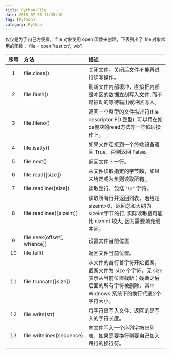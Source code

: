 ```yaml
---
title: Python-File
date: 2018-07-08 17:35:10
tag: [Python]
category: Python
---
```

仅仅是为了自己方便看。
file 对象使用 open 函数来创建，下表列出了 file 对象常用的函数：
file = open('test.txt', 'wb')
<!-- more -->
<style>
table th:first-of-type {
    width: 10%;
}
table th:nth-of-type(2) {
    width: 25%;
}
</style>

 序号 | 方法 | 描述 
:----------:|:------|:----
1 | file.close() | 关闭文件。关闭后文件不能再进行读写操作。
2 | file.flush() | 刷新文件内部缓冲，直接把内部缓冲区的数据立刻写入文件, 而不是被动的等待输出缓冲区写入。
3 | file.fileno() | 返回一个整型的文件描述符(file descriptor FD 整型), 可以用在如os模块的read方法等一些底层操作上。
4 | file.isatty() | 如果文件连接到一个终端设备返回 True，否则返回 False。
5 | file.next() | 返回文件下一行。
6 | file.read([size]) | 从文件读取指定的字节数，如果未给定或为负则读取所有。
7 | file.readline([size]) | 读取整行，包括 "\n" 字符。
8 | file.readlines([sizeint]) | 读取所有行并返回列表，若给定sizeint>0，返回总和大约为sizeint字节的行, 实际读取值可能比 sizeint 较大, 因为需要填充缓冲区。
9 | file.seek(offset[, whence]) | 设置文件当前位置
10 | file.tell() | 返回文件当前位置。
11 | file.truncate([size]) | 从文件的首行首字符开始截断，截断文件为 size 个字符，无 size 表示从当前位置截断；截断之后后面的所有字符被删除，其中 Widnows 系统下的换行代表2个字符大小。
12 | file.write(str) | 将字符串写入文件，返回的是写入的字符长度。
13 | file.writelines(sequence) | 向文件写入一个序列字符串列表，如果需要换行则要自己加入每行的换行符。